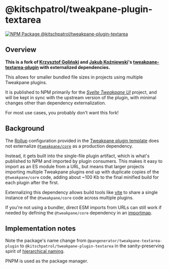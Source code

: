 # @kitschpatrol/tweakpane-plugin-textarea

[![NPM Package @kitschpatrol/tweakpane-plugin-textarea](https://img.shields.io/npm/v/@kitschpatrol/tweakpane-plugin-textarea.svg)](https://npmjs.com/package/@kitschpatrol/tweakpane-plugin-textarea)

## Overview

**This is a fork of [Krzysztof Goliński](http://www.golinski.org) and [Jakub Koźniewski](https://pangenerator.com)'s [tweakpane-textarea-plugin](https://github.com/pangenerator/tweakpane-textarea-plugin) with externalized dependencies.**

This allows for smaller bundled file sizes in projects using multiple Tweakpane plugins.

It is published to NPM primarily for the [_Svelte Tweakpane UI_](https://kitschpatrol.com/svelte-tweakpane-ui) project, and will be kept in sync with the upstream version of the plugin, with minimal changes other than dependency externalization.

For most use cases, you probably don't want this fork!

## Background

The [Rollup](https://rollupjs.org) configuration provided in the [Tweakpane plugin template](https://github.com/tweakpane/plugin-template) does not externalize [`@tweakpane/core`](https://github.com/cocopon/tweakpane/tree/main/packages/core) as a production dependency.

Instead, it gets built into the single-file plugin artifact, which is what's published to NPM and imported by plugin consumers. This makes it easy to import as an ES module from a URL, but means that larger projects importing multiple Tweakpane plugins end up with duplicate copies of the `@tweakpane/core` code, adding about ~100 Kb to the final minified build for each plugin after the first.

Externalizing this dependency allows build tools like [vite](https://vitejs.dev) to share a single instance of the `@tweakpane/core` code across multiple plugins.

If you're not using a bundler, direct ESM imports from URLs can still work if needed by defining the `@tweakpane/core` dependency in an [importmap](https://developer.mozilla.org/en-US/docs/Web/HTML/Element/script/type/importmap).

## Implementation notes

Note the package's name change from `@pangenerator/tweakpane-textarea-plugin` to `@kitschpatrol/tweakpane-plugin-textarea` in the sanity-preserving spirit of [hierarchical naming](https://en.wikipedia.org/wiki/Reverse_domain_name_notation).

PNPM is used as the package manager.
